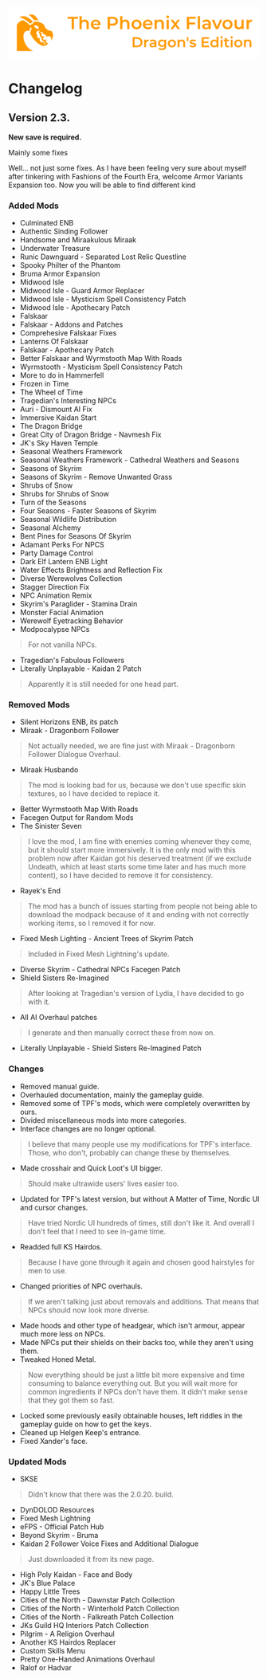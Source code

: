 ![image](images/Banner.webp)

# Changelog

## Version 2.3.

**New save is required.**

Mainly some fixes 

Well... not just some fixes. As I have been feeling very sure about myself after tinkering with Fashions of the Fourth Era, welcome Armor Variants Expansion too. 
Now you will be able to find different kind

### Added Mods

* Culminated ENB
* Authentic Sinding Follower
* Handsome and Miraakulous Miraak
* Underwater Treasure
* Runic Dawnguard - Separated Lost Relic Questline
* Spooky Philter of the Phantom
* Bruma Armor Expansion
* Midwood Isle
* Midwood Isle - Guard Armor Replacer
* Midwood Isle - Mysticism Spell Consistency Patch
* Midwood Isle - Apothecary Patch
* Falskaar
* Falskaar - Addons and Patches
* Comprehesive Falskaar Fixes
* Lanterns Of Falskaar
* Falskaar - Apothecary Patch
* Better Falskaar and Wyrmstooth Map With Roads
* Wyrmstooth - Mysticism Spell Consistency Patch
* More to do in Hammerfell
* Frozen in Time
* The Wheel of Time
* Tragedian's Interesting NPCs
* Auri - Dismount AI Fix
* Immersive Kaidan Start
* The Dragon Bridge
* Great City of Dragon Bridge - Navmesh Fix
* JK's Sky Haven Temple
* Seasonal Weathers Framework
* Seasonal Weathers Framework - Cathedral Weathers and Seasons
* Seasons of Skyrim
* Seasons of Skyrim - Remove Unwanted Grass
* Shrubs of Snow
* Shrubs for Shrubs of Snow
* Turn of the Seasons
* Four Seasons - Faster Seasons of Skyrim
* Seasonal Wildlife Distribution
* Seasonal Alchemy
* Bent Pines for Seasons Of Skyrim
* Adamant Perks For NPCS
* Party Damage Control
* Dark Elf Lantern ENB Light
* Water Effects Brightness and Reflection Fix
* Diverse Werewolves Collection
* Stagger Direction Fix
* NPC Animation Remix
* Skyrim's Paraglider - Stamina Drain
* Monster Facial Animation
* Werewolf Eyetracking Behavior
* Modpocalypse NPCs
> For not vanilla NPCs.
* Tragedian's Fabulous Followers
* Literally Unplayable - Kaidan 2 Patch
> Apparently it is still needed for one head part.

### Removed Mods

* Silent Horizons ENB, its patch
* Miraak - Dragonborn Follower
> Not actually needed, we are fine just with Miraak - Dragonborn Follower Dialogue Overhaul.
* Miraak Husbando
> The mod is looking bad for us, because we don't use specific skin textures, so I have decided to replace it. 
* Better Wyrmstooth Map With Roads
* Facegen Output for Random Mods
* The Sinister Seven
> I love the mod, I am fine with enemies coming whenever they come, but it should start more immersively. It is the only mod with this problem now after
Kaidan got his deserved treatment (if we exclude Undeath, which at least starts some time later and has much more content), so I have decided to remove it for consistency.
* Rayek's End
> The mod has a bunch of issues starting from people not being able to download the modpack because of it and ending with not correctly working items, 
so I removed it for now.
* Fixed Mesh Lighting - Ancient Trees of Skyrim Patch
> Included in Fixed Mesh Lightning's update.
* Diverse Skyrim - Cathedral NPCs Facegen Patch
* Shield Sisters Re-Imagined
> After looking at Tragedian's version of Lydia, I have decided to go with it.
* All AI Overhaul patches
> I generate and then manually correct these from now on.
* Literally Unplayable - Shield Sisters Re-Imagined Patch

### Changes

* Removed manual guide.
* Overhauled documentation, mainly the gameplay guide.
* Removed some of TPF's mods, which were completely overwritten by ours.
* Divided miscellaneous mods into more categories. 
* Interface changes are no longer optional.
> I believe that many people use my modifications for TPF's interface. Those, who don't, probably can change these by themselves.
* Made crosshair and Quick Loot's UI bigger.
> Should make ultrawide users' lives easier too.
* Updated for TPF's latest version, but without A Matter of Time, Nordic UI and cursor changes.
> Have tried Nordic UI hundreds of times, still don't like it. And overall I don't feel that I need to see in-game time. 
* Readded full KS Hairdos.
> Because I have gone through it again and chosen good hairstyles for men to use.
* Changed priorities of NPC overhauls.
> If we aren't talking just about removals and additions. That means that NPCs should now look more diverse.
* Made hoods and other type of headgear, which isn't armour, appear much more less on NPCs.
* Made NPCs put their shields on their backs too, while they aren't using them.
* Tweaked Honed Metal.
> Now everything should be just a little bit more expensive and time consuming to balance everything out. 
But you will wait more for common ingredients if NPCs don't have them. It didn't make sense that they got them so fast.
* Locked some previously easily obtainable houses, left riddles in the gameplay guide on how to get the keys. 
* Cleaned up Helgen Keep's entrance. 
* Fixed Xander's face.

### Updated Mods

* SKSE
> Didn't know that there was the 2.0.20. build.
* DynDOLOD Resources
* Fixed Mesh Lightning
* eFPS - Official Patch Hub
* Beyond Skyrim - Bruma
* Kaidan 2 Follower Voice Fixes and Additional Dialogue
> Just downloaded it from its new page.
* High Poly Kaidan - Face and Body
* JK's Blue Palace
* Happy Little Trees
* Cities of the North - Dawnstar Patch Collection
* Cities of the North - Winterhold Patch Collection
* Cities of the North - Falkreath Patch Collection
* JKs Guild HQ Interiors Patch Collection
* Pilgrim - A Religion Overhaul
* Another KS Hairdos Replacer
* Custom Skills Menu
* Pretty One-Handed Animations Overhaul
* Ralof or Hadvar 
